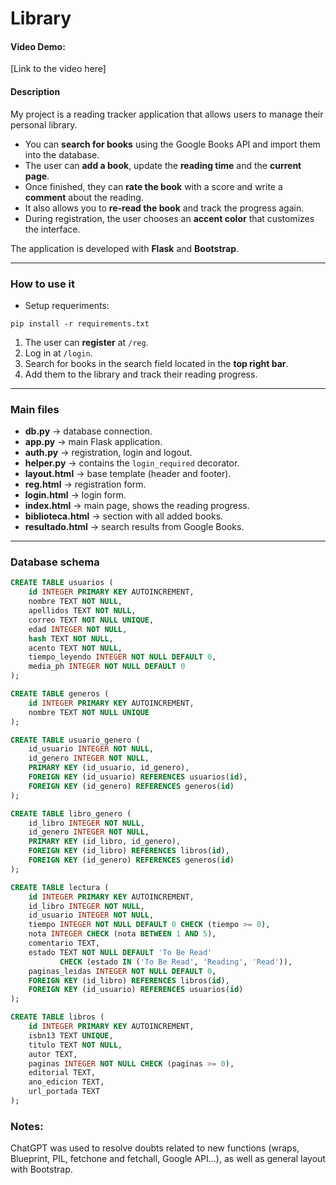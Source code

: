 # Library

#### Video Demo:
[Link to the video here]

#### Description

My project is a reading tracker application that allows users to manage their personal library.  

- You can **search for books** using the Google Books API and import them into the database.  
- The user can **add a book**, update the **reading time** and the **current page**.  
- Once finished, they can **rate the book** with a score and write a **comment** about the reading.  
- It also allows you to **re-read the book** and track the progress again.  
- During registration, the user chooses an **accent color** that customizes the interface.  

The application is developed with **Flask** and **Bootstrap**.

---

### How to use it
- Setup requeriments:
```
pip install -r requirements.txt
```
1. The user can **register** at `/reg`.  
2. Log in at `/login`.  
3. Search for books in the search field located in the **top right bar**.  
4. Add them to the library and track their reading progress.  

---

### Main files

- **db.py** → database connection.  
- **app.py** → main Flask application.  
- **auth.py** → registration, login and logout.  
- **helper.py** → contains the `login_required` decorator.  
- **layout.html** → base template (header and footer).  
- **reg.html** → registration form.  
- **login.html** → login form.  
- **index.html** → main page, shows the reading progress.  
- **biblioteca.html** → section with all added books.  
- **resultado.html** → search results from Google Books.  

---

### Database schema

```sql
CREATE TABLE usuarios (
    id INTEGER PRIMARY KEY AUTOINCREMENT,
    nombre TEXT NOT NULL,
    apellidos TEXT NOT NULL,
    correo TEXT NOT NULL UNIQUE,
    edad INTEGER NOT NULL,
    hash TEXT NOT NULL,
    acento TEXT NOT NULL,
    tiempo_leyendo INTEGER NOT NULL DEFAULT 0,
    media_ph INTEGER NOT NULL DEFAULT 0
);

CREATE TABLE generos (
    id INTEGER PRIMARY KEY AUTOINCREMENT,
    nombre TEXT NOT NULL UNIQUE
);

CREATE TABLE usuario_genero (
    id_usuario INTEGER NOT NULL,
    id_genero INTEGER NOT NULL,
    PRIMARY KEY (id_usuario, id_genero),
    FOREIGN KEY (id_usuario) REFERENCES usuarios(id),
    FOREIGN KEY (id_genero) REFERENCES generos(id)
);

CREATE TABLE libro_genero (
    id_libro INTEGER NOT NULL,
    id_genero INTEGER NOT NULL,
    PRIMARY KEY (id_libro, id_genero),
    FOREIGN KEY (id_libro) REFERENCES libros(id),
    FOREIGN KEY (id_genero) REFERENCES generos(id)
);

CREATE TABLE lectura (
    id INTEGER PRIMARY KEY AUTOINCREMENT,
    id_libro INTEGER NOT NULL,
    id_usuario INTEGER NOT NULL,
    tiempo INTEGER NOT NULL DEFAULT 0 CHECK (tiempo >= 0),
    nota INTEGER CHECK (nota BETWEEN 1 AND 5),
    comentario TEXT,
    estado TEXT NOT NULL DEFAULT 'To Be Read'
           CHECK (estado IN ('To Be Read', 'Reading', 'Read')),
    paginas_leidas INTEGER NOT NULL DEFAULT 0,
    FOREIGN KEY (id_libro) REFERENCES libros(id),
    FOREIGN KEY (id_usuario) REFERENCES usuarios(id)
);

CREATE TABLE libros (
    id INTEGER PRIMARY KEY AUTOINCREMENT,
    isbn13 TEXT UNIQUE,
    titulo TEXT NOT NULL,
    autor TEXT,
    paginas INTEGER NOT NULL CHECK (paginas >= 0),
    editorial TEXT,
    ano_edicion TEXT,
    url_portada TEXT
);
```
### Notes:
ChatGPT was used to resolve doubts related to new functions (wraps, Blueprint, PIL, fetchone and fetchall, Google API…), as well as general layout with Bootstrap.